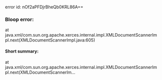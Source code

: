error id: nOf2aPFDjrBheQb0KRL86A==
### Bloop error:

at java.xml/com.sun.org.apache.xerces.internal.impl.XMLDocumentScannerImpl.next(XMLDocumentScannerImpl.java:605)
#### Short summary: 

at java.xml/com.sun.org.apache.xerces.internal.impl.XMLDocumentScannerImpl.next(XMLDocumentScannerIm...